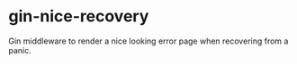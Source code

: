 # gin-nice-recovery
Gin middleware to render a nice looking error page when recovering from a panic.
